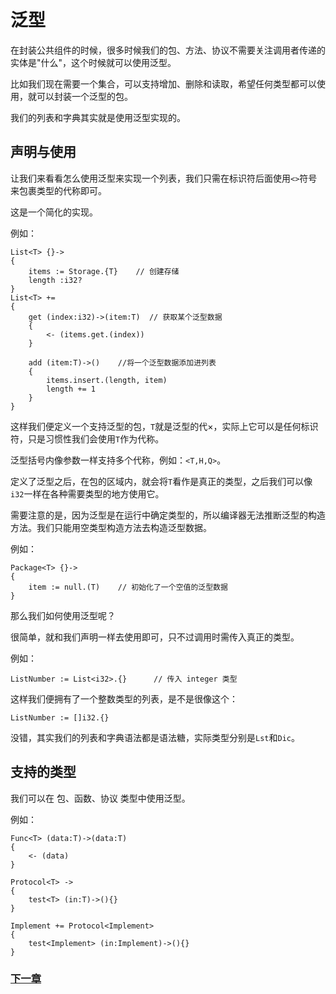 # 泛型
在封装公共组件的时候，很多时候我们的包、方法、协议不需要关注调用者传递的实体是"什么"，这个时候就可以使用泛型。  

比如我们现在需要一个集合，可以支持增加、删除和读取，希望任何类型都可以使用，就可以封装一个泛型的包。 

我们的列表和字典其实就是使用泛型实现的。

## 声明与使用
让我们来看看怎么使用泛型来实现一个列表，我们只需在标识符后面使用`<>`符号来包裹类型的代称即可。

这是一个简化的实现。

例如：
```
List<T> {}->
{
    items := Storage.{T}    // 创建存储
    length :i32?
}
List<T> +=
{
    get (index:i32)->(item:T)  // 获取某个泛型数据
    {
        <- (items.get.(index))
    }

    add (item:T)->()    //将一个泛型数据添加进列表
    {
        items.insert.(length, item)
        length += 1
    }
}
```
这样我们便定义一个支持泛型的包，`T`就是泛型的代×，实际上它可以是任何标识符，只是习惯性我们会使用`T`作为代称。

泛型括号内像参数一样支持多个代称，例如：`<T,H,Q>`。

定义了泛型之后，在包的区域内，就会将`T`看作是真正的类型，之后我们可以像`i32`一样在各种需要类型的地方使用它。

需要注意的是，因为泛型是在运行中确定类型的，所以编译器无法推断泛型的构造方法。我们只能用空类型构造方法去构造泛型数据。

例如：
```
Package<T> {}->
{
    item := null.(T)    // 初始化了一个空值的泛型数据
}
```
那么我们如何使用泛型呢？

很简单，就和我们声明一样去使用即可，只不过调用时需传入真正的类型。

例如：
```
ListNumber := List<i32>.{}      // 传入 integer 类型
```
这样我们便拥有了一个整数类型的列表，是不是很像这个：
```
ListNumber := []i32.{}
```
没错，其实我们的列表和字典语法都是语法糖，实际类型分别是`Lst`和`Dic`。
## 支持的类型
我们可以在 包、函数、协议 类型中使用泛型。

例如：
```
Func<T> (data:T)->(data:T)
{
    <- (data)
}

Protocol<T> ->
{
    test<T> (in:T)->(){}
}

Implement += Protocol<Implement>
{
    test<Implement> (in:Implement)->(){}
}
```
### [下一章](注解.md)